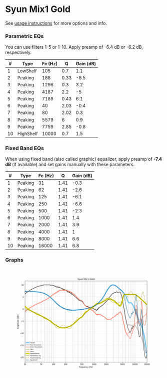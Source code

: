 # Syun Mix1 Gold
See [usage instructions](https://github.com/jaakkopasanen/AutoEq#usage) for more options and info.

### Parametric EQs
You can use filters 1-5 or 1-10. Apply preamp of -6.4 dB or -6.2 dB, respectively.

|   # | Type      |   Fc (Hz) |    Q |   Gain (dB) |
|-----|-----------|-----------|------|-------------|
|   1 | LowShelf  |       105 | 0.7  |         1.1 |
|   2 | Peaking   |       188 | 0.33 |        -8.5 |
|   3 | Peaking   |      1296 | 0.3  |         3.2 |
|   4 | Peaking   |      4187 | 2.2  |        -5   |
|   5 | Peaking   |      7189 | 0.43 |         6.1 |
|   6 | Peaking   |        40 | 2.03 |        -0.4 |
|   7 | Peaking   |        80 | 2.02 |         0.3 |
|   8 | Peaking   |      5579 | 6    |         0.9 |
|   9 | Peaking   |      7759 | 2.85 |        -0.8 |
|  10 | HighShelf |     10000 | 0.7  |         1.5 |

### Fixed Band EQs
When using fixed band (also called graphic) equalizer, apply preamp of **-7.4 dB** (if available) and set gains manually with these parameters.

|   # | Type    |   Fc (Hz) |    Q |   Gain (dB) |
|-----|---------|-----------|------|-------------|
|   1 | Peaking |        31 | 1.41 |        -0.3 |
|   2 | Peaking |        62 | 1.41 |        -2.6 |
|   3 | Peaking |       125 | 1.41 |        -6.1 |
|   4 | Peaking |       250 | 1.41 |        -6.6 |
|   5 | Peaking |       500 | 1.41 |        -2.3 |
|   6 | Peaking |      1000 | 1.41 |         1.4 |
|   7 | Peaking |      2000 | 1.41 |         3.9 |
|   8 | Peaking |      4000 | 1.41 |         1   |
|   9 | Peaking |      8000 | 1.41 |         6.6 |
|  10 | Peaking |     16000 | 1.41 |         6.8 |

### Graphs
![](./Syun%20Mix1%20Gold.png)
